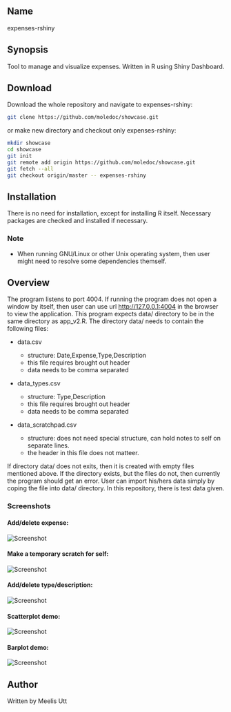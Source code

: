 ## Name 

expenses-rshiny

## Synopsis 

Tool to manage and visualize expenses. Written in R using Shiny Dashboard.

## Download

Download the whole repository and navigate to expenses-rshiny:

```sh
git clone https://github.com/moledoc/showcase.git
```

or make new directory and checkout only expenses-rshiny:

```sh
mkdir showcase
cd showcase
git init
git remote add origin https://github.com/moledoc/showcase.git
git fetch --all
git checkout origin/master -- expenses-rshiny
```

## Installation

There is no need for installation, except for installing R itself.
Necessary packages are checked and installed if necessary.


### Note

* When running GNU/Linux or other Unix operating system, then user might need to resolve some dependencies themself.

## Overview

The program listens to port 4004. If running the program does not open a window by itself, then user can use url http://127.0.0.1:4004 in the browser to view the application. This program expects data/ directory to be in the same directory as app_v2.R. The directory data/ needs to contain the following files:

* data.csv
	
	* structure: Date,Expense,Type,Description
	* this file requires brought out header
	* data needs to be comma separated
	
* data_types.csv

	* structure: Type,Description
	* this file requires brought out header
	* data needs to be comma separated
	
* data_scratchpad.csv
	
	* structure: does not need special structure, can hold notes to self on separate lines.
	* the header in this file does not matteer.
		
If directory data/ does not exits, then it is created with empty files mentioned above. If the directory exists, but the files do not, then currently the program should get an error.
User can import his/hers data simply by coping the file into data/ directory.
In this repository, there is test data given.

### Screenshots

#### Add/delete expense:

![Screenshot](https://github.com/moledoc/showcase/blob/master/expenses-rshiny/README_images/add_expense.png)

#### Make a temporary scratch for self:

![Screenshot](https://github.com/moledoc/showcase/blob/master/expenses-rshiny/README_images/scratchpad.png)

#### Add/delete type/description:

![Screenshot](https://github.com/moledoc/showcase/blob/master/expenses-rshiny/README_images/add_type_desc.png)

#### Scatterplot demo:

![Screenshot](https://github.com/moledoc/showcase/blob/master/expenses-rshiny/README_images/scatterplot.png)
		
#### Barplot demo:

![Screenshot](https://github.com/moledoc/showcase/blob/master/expenses-rshiny/README_images/barplot.png)

## Author

Written by
Meelis Utt
